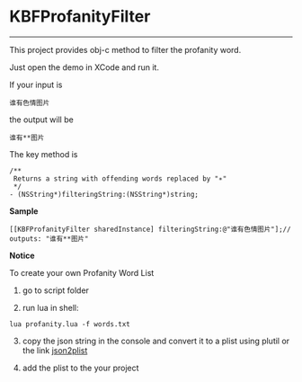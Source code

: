 # KBFProfanityFilter

------------------


This project provides obj-c method to filter the profanity word.

Just open the demo in XCode and run it.

If your input is

`谁有色情图片`

the output will be

`谁有**图片`

The key method is

```
/**
 Returns a string with offending words replaced by "∗"
 */
- (NSString*)filteringString:(NSString*)string;
```

__Sample__


```
[[KBFProfanityFilter sharedInstance] filteringString:@"谁有色情图片"];// outputs: "谁有**图片"
```


__Notice__

To create your own Profanity Word List

1) go to script folder

2) run lua in shell:

```
lua profanity.lua -f words.txt
```

3) copy the json string in the console and convert it to a plist using plutil or the link [json2plist](http://json2plist.sinaapp.com)

4) add the plist to the your project


